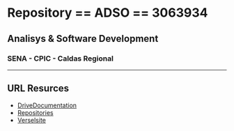 # Repository == ADSO == 3063934
## Analisys &amp; Software Development
### SENA - CPIC - Caldas Regional 
---
## URL Resurces
- [DriveDocumentation](https://drive.google.com/drive/folders/1cUEOsM44rpspMfyWvY_YlnXlIm9uffej?usp=share_link)
- [Repositories](https://docs.google.com/spreadsheets/d/1M3B-qwrJN2wbeZmIBoA3r0hnP8yy4CKf2euV1oF61os/edit?usp=sharing)
- [Verselsite](https://adsoelpix.vercel.app/)

